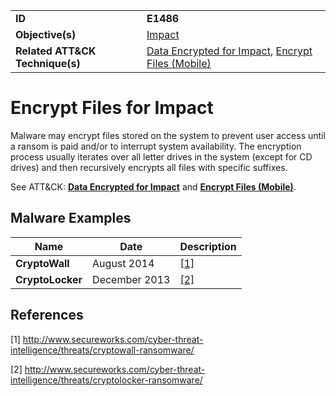 |||
|---------|------------------------|
|**ID**|**E1486**|
|**Objective(s)**|[Impact](https://github.com/MBCProject/mbc-markdown/tree/master/impact)|
|**Related ATT&CK Technique(s)**|[Data Encrypted for Impact](https://attack.mitre.org/techniques/T1486/), [Encrypt Files (Mobile)](https://attack.mitre.org/techniques/T1471/)|


Encrypt Files for Impact
========================
Malware may encrypt files stored on the system to prevent user access until a ransom is paid and/or to interrupt system availability. The encryption process usually iterates over all letter drives in the system (except for CD drives) and then recursively encrypts all files with specific suffixes.

See ATT&CK: [**Data Encrypted for Impact**](https://attack.mitre.org/techniques/T1486/) and [**Encrypt Files (Mobile)**](https://attack.mitre.org/techniques/T1471/). 

Malware Examples
----------------
|Name|Date|Description|
|-----------------------------|-----------|-----------------------------|
|**CryptoWall** | August 2014 | [[1]](#1)| 
|**CryptoLocker**| December 2013| [[2]](#2)| 

References
----------
<a name="1">[1]</a> http://www.secureworks.com/cyber-threat-intelligence/threats/cryptowall-ransomware/

<a name="2">[2]</a> http://www.secureworks.com/cyber-threat-intelligence/threats/cryptolocker-ransomware/


 